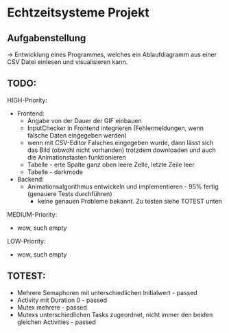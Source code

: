 # Echtzeitsysteme Projekt

## Aufgabenstellung
-> Entwicklung eines Programmes, welches ein Ablaufdiagramm aus einer CSV Datei einlesen und visualisieren kann.

## TODO:
HIGH-Priority:
* Frontend:
    * Angabe von der Dauer der GIF einbauen
    * InputChecker in Frontend integrieren (Fehlermeldungen, wenn falsche Daten eingegeben werden)
    * wenn mit CSV-Editor Falsches eingegeben wurde, dann lässt sich das Bild (obwohl nicht vorhanden) trotzdem downloaden und auch die Animationstasten funktionieren
    * Tabelle - erte Spalte ganz oben leere Zelle, letzte Zeile leer
    * Tabelle - darkmode
* Backend:
    * Animationsalgorithmus entwickeln und implementieren - 95% fertig (genauere Tests durchführen)
        * keine genauen Probleme bekannt. Zu testen siehe TOTEST unten

MEDIUM-Priority:
* wow, such empty

LOW-Priority:
* wow, such empty

## TOTEST:
* Mehrere Semaphoren mit unterschiedlichen Initialwert                                      - passed
* Activity mit Duration 0                                                                   - passed
* Mutex mehrere                                                                             - passed
* Mutexs unterschiedlichen Tasks zugeordnet, nicht immer den beiden gleichen Activities     - passed
